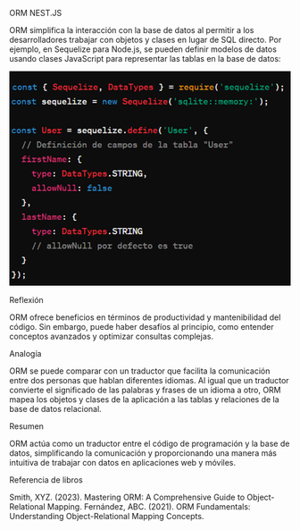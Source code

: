 ORM NEST.JS

ORM simplifica la interacción con la base de datos al permitir a los desarrolladores trabajar con objetos y clases en lugar de SQL directo. Por ejemplo, en Sequelize para Node.js, se pueden definir modelos de datos usando clases JavaScript para representar las tablas en la base de datos:

![alt text](image.png)






Reflexión

ORM ofrece beneficios en términos de productividad y mantenibilidad del código. Sin embargo, puede haber desafíos al principio, como entender conceptos avanzados y optimizar consultas complejas.



Analogía

ORM se puede comparar con un traductor que facilita la comunicación entre dos personas que hablan diferentes idiomas. Al igual que un traductor convierte el significado de las palabras y frases de un idioma a otro, ORM mapea los objetos y clases de la aplicación a las tablas y relaciones de la base de datos relacional.

Resumen

ORM actúa como un traductor entre el código de programación y la base de datos, simplificando la comunicación y proporcionando una manera más intuitiva de trabajar con datos en aplicaciones web y móviles.

Referencia de libros

Smith, XYZ. (2023). Mastering ORM: A Comprehensive Guide to Object-Relational Mapping. 
Fernández, ABC. (2021). ORM Fundamentals: Understanding Object-Relational Mapping Concepts.
